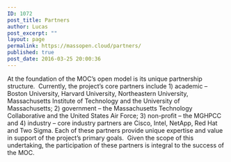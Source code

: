```yaml
---
ID: 1072
post_title: Partners
author: Lucas
post_excerpt: ""
layout: page
permalink: https://massopen.cloud/partners/
published: true
post_date: 2016-03-25 20:00:36
---
```

At the foundation of the MOC’s open model is its unique partnership structure.  Currently, the project’s core partners include 1) academic – Boston University, Harvard University, Northeastern University, Massachusetts Institute of Technology and the University of Massachusetts; 2) government – the Massachusetts Technology Collaborative and the United States Air Force; 3) non-profit – the MGHPCC and 4) industry – core industry partners are Cisco, Intel, NetApp, Red Hat and Two Sigma. Each of these partners provide unique expertise and value in support of the project’s primary goals.  Given the scope of this undertaking, the participation of these partners is integral to the success of the MOC.